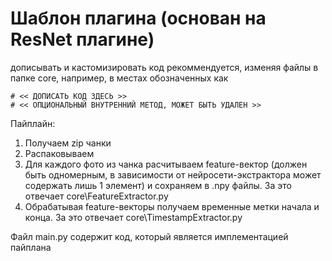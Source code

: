 # Шаблон плагина (основан на ResNet плагине)

дописывать и кастомизировать код рекоммендуется, изменяя файлы в папке core, например, в местах обозначенных как

```
# << ДОПИСАТЬ КОД ЗДЕСЬ >>
# << ОПЦИОНАЛЬНЫЙ ВНУТРЕННИЙ МЕТОД, МОЖЕТ БЫТЬ УДАЛЕН >>
```

Пайплайн:

1. Получаем zip чанки
2. Распаковываем
3. Для каждого фото из чанка расчитываем feature-вектор (должен быть одномерным, в зависимости от нейросети-экстрактора может содержать лишь 1 элемент) и сохраняем в .npy файлы. За это отвечает core\FeatureExtractor.py
4. Обрабатывая feature-векторы получаем временные метки начала и конца. За это отвечает core\TimestampExtractor.py

Файл main.py содержит код, который является имплементацией пайплана
